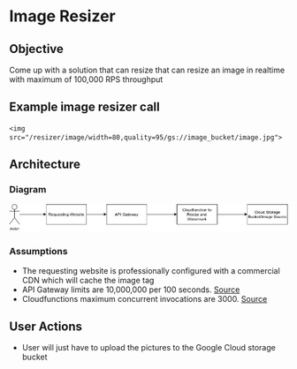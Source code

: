 # Image Resizer

## Objective

Come up with a solution that can resize that can resize an image in realtime with maximum of 100,000 RPS throughput 

## Example image resizer call

```
<img src="/resizer/image/width=80,quality=95/gs://image_bucket/image.jpg">
```

## Architecture

### Diagram

![Architecture](architecture.jpg)

### Assumptions
* The requesting website is professionally configured with a commercial CDN which will cache the image tag
* API Gateway limits are 10,000,000 per 100 seconds. [Source](https://cloud.google.com/api-gateway/docs/quotas)
* Cloudfunctions maximum concurrent invocations are 3000. [Source](https://cloud.google.com/functions/quotas)

## User Actions
* User will just have to upload the pictures to the Google Cloud storage bucket

